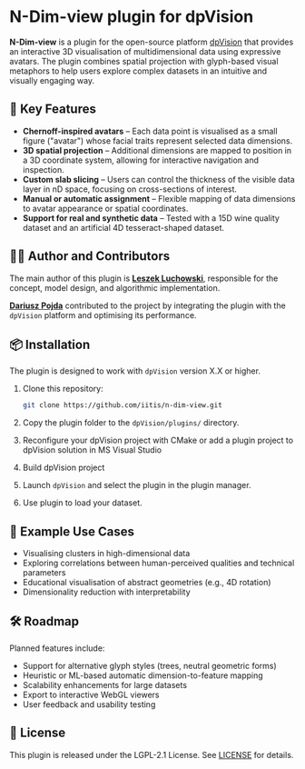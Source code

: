 # N-Dim-view plugin for dpVision

**N-Dim-view** is a plugin for the open-source platform [dpVision](https://github.com/pojdulos/dpVision) that provides an interactive 3D visualisation of multidimensional data using expressive avatars. The plugin combines spatial projection with glyph-based visual metaphors to help users explore complex datasets in an intuitive and visually engaging way.

## 🧠 Key Features

- **Chernoff-inspired avatars** – Each data point is visualised as a small figure ("avatar") whose facial traits represent selected data dimensions.
- **3D spatial projection** – Additional dimensions are mapped to position in a 3D coordinate system, allowing for interactive navigation and inspection.
- **Custom slab slicing** – Users can control the thickness of the visible data layer in nD space, focusing on cross-sections of interest.
- **Manual or automatic assignment** – Flexible mapping of data dimensions to avatar appearance or spatial coordinates.
- **Support for real and synthetic data** – Tested with a 15D wine quality dataset and an artificial 4D tesseract-shaped dataset.

## 🧑‍💻 Author and Contributors

The main author of this plugin is **[Leszek Luchowski](lluchowski@iitis.pl)**, responsible for the concept, model design, and algorithmic implementation.

**[Dariusz Pojda](https://github.com/pojdulos)** contributed to the project by integrating the plugin with the `dpVision` platform and optimising its performance.


## 📦 Installation

The plugin is designed to work with `dpVision` version X.X or higher.

1. Clone this repository:
    ```bash
    git clone https://github.com/iitis/n-dim-view.git
    ```

2. Copy the plugin folder to the `dpVision/plugins/` directory.

3. Reconfigure your dpVision project with CMake or add a plugin project to dpVision solution in MS Visual Studio

4. Build dpVision project 

5. Launch `dpVision` and select the plugin in the plugin manager.

6. Use plugin to load your dataset.

<!-- 

## 📊 Input Format

The plugin expects a dataset in the form of a matrix:
- Rows: dimensions (features)
- Columns: data points

A separate configuration file (optional) can be used to:
- assign dimensions to facial traits (e.g., eye shape, mouth curvature)
- assign dimensions to spatial coordinates (e.g., X, Y, Z)
- define viewing parameters, PCA settings, or label colours

-->

## 🚀 Example Use Cases

- Visualising clusters in high-dimensional data
- Exploring correlations between human-perceived qualities and technical parameters
- Educational visualisation of abstract geometries (e.g., 4D rotation)
- Dimensionality reduction with interpretability

<!--
## 📷 Screenshots


![Swarm example](docs/img/swarm_example.png)
*A swarm of avatars based on wine quality data.*

![Tesseract rotation](docs/img/tesseract_rotating.gif)
*A rotating 4D anisotropic hypercube projected into 3D.*

## 📘 Related Publications

If you use this plugin in your research, please cite:

> Leszek Luchowski, Dariusz Pojda.  
> *Visualisation of a Multidimensional Point Cloud as a 3D Swarm of Avatars – A Plugin for dpVision.*  
> IEEE Transactions on Visualization and Computer Graphics, 2025.
-->

## 🛠️ Roadmap

Planned features include:
- Support for alternative glyph styles (trees, neutral geometric forms)
- Heuristic or ML-based automatic dimension-to-feature mapping
- Scalability enhancements for large datasets
- Export to interactive WebGL viewers
- User feedback and usability testing

## 📄 License

This plugin is released under the LGPL-2.1 License. See [LICENSE](LICENSE) for details.

